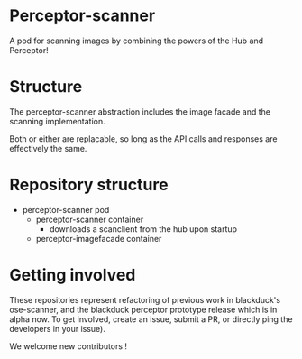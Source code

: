# Perceptor-scanner

A pod for scanning images by combining the powers of the Hub and Perceptor!

# Structure

The perceptor-scanner abstraction includes the image facade and the scanning implementation.  

Both or either are replacable, so long as the API calls and responses are effectively the same.

# Repository structure

 - perceptor-scanner pod
   - perceptor-scanner container
     - downloads a scanclient from the hub upon startup
   - perceptor-imagefacade container
   
# Getting involved

These repositories represent refactoring of previous work in blackduck's ose-scanner, and the blackduck perceptor prototype release which is in alpha now.  To get involved, create an issue, submit a PR, or directly ping the developers in your issue).

We welcome new contributors !
